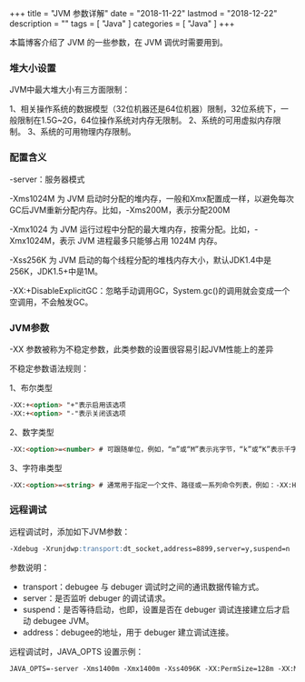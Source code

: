 +++
title = "JVM 参数详解"
date = "2018-11-22"
lastmod = "2018-12-22"
description = ""
tags = [
    "Java"
]
categories = [
    "Java"
]
+++

本篇博客介绍了 JVM 的一些参数，在 JVM 调优时需要用到。

<!--more-->

### 堆大小设置
JVM中最大堆大小有三方面限制：

1、相关操作系统的数据模型（32位机器还是64位机器）限制，32位系统下，一般限制在1.5G~2G，64位操作系统对内存无限制。
2、系统的可用虚拟内存限制。
3、系统的可用物理内存限制。

### 配置含义
-server：服务器模式

-Xms1024M 为 JVM 启动时分配的堆内存，一般和Xmx配置成一样，以避免每次GC后JVM重新分配内存。比如，-Xms200M，表示分配200M

-Xmx1024 为 JVM 运行过程中分配的最大堆内存，按需分配。比如，-Xmx1024M，表示 JVM 进程最多只能够占用 1024M 内存。

-Xss256K 为 JVM 启动的每个线程分配的堆栈内存大小，默认JDK1.4中是256K，JDK1.5+中是1M。

-XX:+DisableExplicitGC：忽略手动调用GC，System.gc()的调用就会变成一个空调用，不会触发GC。

### JVM参数
-XX 参数被称为不稳定参数，此类参数的设置很容易引起JVM性能上的差异

不稳定参数语法规则：

1、布尔类型
```markdown
-XX:+<option> "+"表示启用该选项
-XX:+<option> "-"表示关闭该选项
```

2、数字类型
```markdown
-XX:<option>=<number> # 可跟随单位，例如，“m”或“M”表示兆字节，“k”或“K”表示千字节，“g”或“G”表示千兆字节。32K与32768是相同大小的。
```

3、字符串类型
```markdown
-XX:<option>=<string> # 通常用于指定一个文件、路径或一系列命令列表，例如：-XX:HeapDumpPath=./dump.core
```

### 远程调试
远程调试时，添加如下JVM参数：
```markdown
-Xdebug -Xrunjdwp:transport:dt_socket,address=8899,server=y,suspend=n
```
参数说明：

* transport：debugee 与 debuger 调试时之间的通讯数据传输方式。
* server：是否监听 debuger 的调试请求。
* suspend：是否等待启动，也即，设置是否在 debuger 调试连接建立后才启动 debugee JVM。
* address：debugee的地址，用于 debuger 建立调试连接。

远程调试时，JAVA_OPTS 设置示例：
```markdown
JAVA_OPTS=-server -Xms1400m -Xmx1400m -Xss4096K -XX:PermSize=128m -XX:MaxPermSize=256m -Duser.timezone=GMT+08 -Dfile.encoding=UTF8 -Dsun.jnu.encoding=UTF8 -Djava.awt.headless=true -XX:+DisableExplicitGC -Xdebug -Xrunjdwp:transport=dt_socket,address=8899,server=y,suspend=n
```
